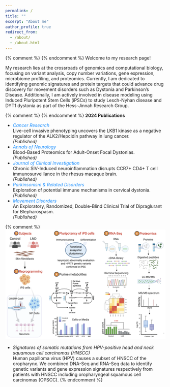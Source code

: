 ```yaml
---
permalink: /
title: ""
excerpt: "About me"
author_profile: true
redirect_from: 
  - /about/
  - /about.html
---
```

{% comment %} {% endcomment %}
Welcome to my research page!  

My research lies at the crossroads of genomics and computational biology, focusing on variant analysis, copy number variations, gene expression, microbiome profiling, and proteomics. Currently, I am dedicated to identifying genomic signatures and protein targets that could advance drug discovery for movement disorders such as Dystonia and Parkinson’s Disease. Additionally, I am actively involved in disease modeling using Induced Pluripotent Stem Cells (iPSCs) to study Lesch-Nyhan disease and DYT1 dystonia as part of the Hess-Jinnah Research Group.

{% comment %}
{% endcomment %}
<b>2024  Publications</b>
<ul>
<li><i style="color:DodgerBlue;">Cancer Research</i><br>  
Live-cell invasive phenotyping uncovers the LKB1 kinase as a negative regulator of the ALK2/Hepcidin pathway in lung cancer.<br><em>(Published)</em> </li>
<li><i style="color:DodgerBlue;">Annals of Neurology</i><br>  
Blood-Based Proteomics for Adult-Onset Focal Dystonias.<br><em>(Published)</em> </li>
<li><i style="color:DodgerBlue;">Journal of Clinical Investigation</i><br>
Chronic SIV-Induced neuroinflammation disrupts CCR7+ CD4+ T cell immunosurveillance in the rhesus macaque brain.<br><em>(Published)</em></li>
<li><i style="color:DodgerBlue;">Parkinsonism & Related Disorders</i><br>
Exploration of potential immune mechanisms in cervical dystonia.<br><em>(Published)</em></li>
<li><i style="color:DodgerBlue;">Movement Disorders</i><br>
An Exploratory, Randomized, Double-Blind Clinical Trial of Dipraglurant for Blepharospasm.<br><em>(Published)</em></li>
</ul>  

<!-- Google tag (gtag.js) -->
<script async src="https://www.googletagmanager.com/gtag/js?id=G-RWM39QLMPF"></script>
<script>
  window.dataLayer = window.dataLayer || [];
  function gtag(){dataLayer.push(arguments);}
  gtag('js', new Date());

  gtag('config', 'G-RWM39QLMPF');
</script>

{% comment %}
![Lesch-Nyhan-Disease](/images/illustration1.png)    
* _Signatures of somatic mutations from HPV-positive head and neck squamous cell carcinomas (HNSCC)_  
Human papilloma virus (HPV) causes a subset of HNSCC of the oropharynx. We combined DNA-Seq and RNA-Seq data to identify genetic variants and gene expression signatures respectively from patients with HNSCC including oropharyngeal squamous cell carcinomas (OPSCC).
{% endcomment %}
